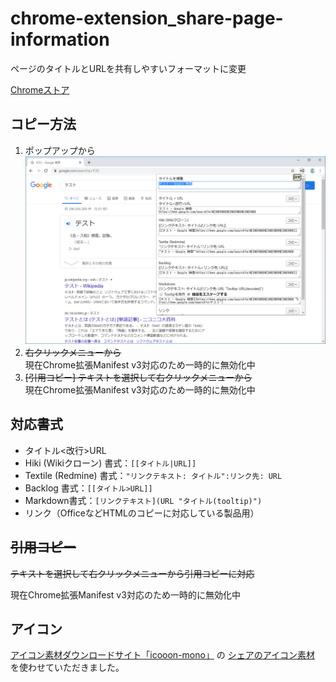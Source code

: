 # chrome-extension_share-page-information
ページのタイトルとURLを共有しやすいフォーマットに変更

[Chromeストア](https://chrome.google.com/webstore/detail/nnnflohcklplblcndpidebcbkdfbjmdm)

## コピー方法
1. ポップアップから
    <img src="chrome-store/screenshot-ja-01.png">
1. ~~右クリックメニューから~~  
    現在Chrome拡張Manifest v3対応のため一時的に無効化中
    <!-- <img src="chrome-store/screenshot-ja-context_menu-page.png"> -->
1. ~~[引用コピー] テキストを選択して右クリックメニューから~~  
    現在Chrome拡張Manifest v3対応のため一時的に無効化中
    <!-- <img src="chrome-store/screenshot-ja-context_menu-selection_text.png"> -->

## 対応書式
* タイトル<改行>URL
* Hiki (Wikiクローン) 書式：`[[タイトル|URL]]`
* Textile (Redmine) 書式：`"リンクテキスト: タイトル":リンク先: URL`
* Backlog 書式：`[[タイトル>URL]]`
* Markdown書式：`[リンクテキスト](URL "タイトル(tooltip)")`
* リンク（OfficeなどHTMLのコピーに対応している製品用）

## ~~引用コピー~~
~~テキストを選択して右クリックメニューから引用コピーに対応~~

現在Chrome拡張Manifest v3対応のため一時的に無効化中

## アイコン
[アイコン素材ダウンロードサイト「icooon-mono」](https://icooon-mono.com/)
の
[シェアのアイコン素材](https://icooon-mono.com/00054-%E3%82%B7%E3%82%A7%E3%82%A2%E3%81%AE%E3%82%A2%E3%82%A4%E3%82%B3%E3%83%B3%E7%B4%A0%E6%9D%90/)
を使わせていただきました。
